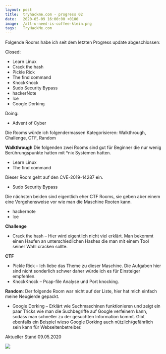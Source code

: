```yaml
---
layout: post
title:  tryhackme.com - progress 02
date:   2020-05-09 16:00:00 +0100
image:  /all-u-need-is-coffee-klein.png
tags:   TryHackMe.com
---
```

Folgende Rooms habe ich seit dem letzten Progress update abgeschlossen:

Closed:	
* Learn Linux
* Crack the hash
* Pickle Rick
* The find command
* KnockKnock
* Sudo Security Bypass
* hackerNote
* Ice
* Google Dorking

Doing:
* Advent of Cyber

Die Rooms würde ich folgendermassen Kategorisieren: Walkthrough, Challenge, CTF, Random

**Walkthrough**
Die folgenden zwei Rooms sind gut für Beginner die nur wenig Berührungspunkte hatten mit *nix Systemen hatten.
* Learn Linux
* The find command

Dieser Room geht auf den CVE-2019-14287 ein.
* Sudo Security Bypass

Die nächsten beiden sind eigentlich eher CTF Rooms, sie geben aber einem eine Vorgehensweise vor wie man die Maschine Rooten kann.
* hackernote
* Ice

**Challenge**
* Crack the hash – Hier wird eigentlich nicht viel erklärt. Man bekommt einen Haufen an unterschiedlichen Hashes die man mit einem Tool seiner Wahl cracken sollte.

**CTF**
* Pickle Rick – Ich liebe das Theme zu dieser Maschine. Die Aufgaben hier sind nicht sonderlich schwer daher würde ich es für Einsteiger empfehlen.
* KnockKnock – Pcap-file Analyse und Port knocking. 

**Random**: Der folgende Room war nicht auf der Liste, hier hat mich einfach meine Neugierde gepackt.
* Google Dorking – Erklärt wie Suchmaschinen funktionieren und zeigt ein paar Tricks wie man die Suchbegriffe auf Google verfeinern kann, sodass man schneller zu der gesuchten Information kommt. Gibt ebenfalls ein Beispiel wieso Google Dorking auch nützlich/gefährlich sein kann für Webseitenbetreiber.

Aktueller Stand 09.05.2020

![]({{site.baseurl}}/img/posts/tryhackme-progress-02/uebersicht-02.png)